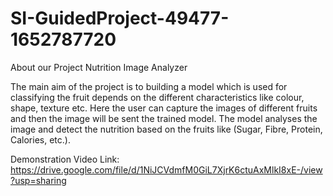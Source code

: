 # SI-GuidedProject-49477-1652787720
About our Project Nutrition Image Analyzer

The main aim of the project is to building a model which is used for classifying the fruit depends on the different characteristics like colour, shape, texture etc. Here the user can capture the images of different fruits and then the image will be sent the trained model. The model analyses the image and detect the nutrition based on the fruits like (Sugar, Fibre, Protein, Calories, etc.).

Demonstration Video Link: https://drive.google.com/file/d/1NiJCVdmfM0GiL7XjrK6ctuAxMlkI8xE-/view?usp=sharing
